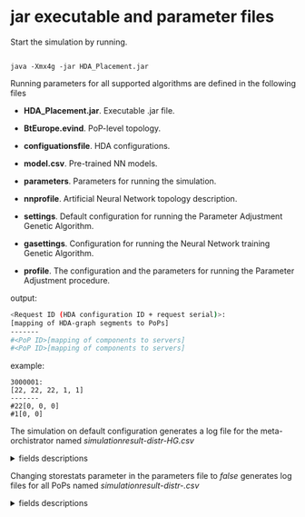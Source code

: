 # jar executable and parameter files

Start the simulation by running.

```console

java -Xmx4g -jar HDA_Placement.jar

```

Running parameters for all supported algorithms are defined in the following files

* **HDA_Placement.jar**. Executable .jar file.

* **BtEurope.evind**. PoP-level topology.

* **configuationsfile**. HDA configurations.

* **model.csv**. Pre-trained NN models.

* **parameters**. Parameters for running the simulation.

* **nnprofile**. Artificial Neural Network topology description.

* **settings**. Default configuration for running the Parameter Adjustment Genetic Algorithm.

* **gasettings**. Configuration for running the Neural Network training Genetic Algorithm.

* **profile**. The configuration and the parameters for running the Parameter Adjustment procedure.

output:

```bash
<Request ID (HDA configuration ID + request serial)>:
[mapping of HDA-graph segments to PoPs]
-------
#<PoP ID>[mapping of components to servers]
#<PoP ID>[mapping of components to servers]
```

example:

```shell
3000001:
[22, 22, 22, 1, 1]
-------
#22[0, 0, 0]
#1[0, 0]
```

The simulation on default configuration generates a log file for the meta-orchistrator named *simulationresult-distr-HG.csv*

<details>
<summary>fields descriptions</summary>

1.Request serial number

2.Hosted VNs

3.Used bandwidth

4.Available bandwidth

5.Used cpu

6.Used servers; servers that host some VN

7.Remaining cpu

8.Intra-rack traffic

9.Inter-rack traffic

10.Is last embedded rejected?

11.Acceptance ratio

12.Request revenue

13.Embedding cost

14.Cost/Revenue ratio

15.Remaining intra-rack bandwidth

16.Remaining inter-rack bandwidth

17.Request hop count

18.Request ID

</details>

Changing storestats parameter in the parameters file to *false* generates log files for all PoPs named *simulationresult-distr-<PoP ID>.csv*
<details>
<summary>fields descriptions</summary>

1.Request serial number

2.Hosted VNFs

3.Embedded Service Function Chains

4.Used bandwidth

5.Available bandwidth

6.Used cpu

7.Used servers; servers that host some VNF

8.Remaining cpu

9.Intra-rack traffic

10.Inter-rack traffic

11.Intra-server virtual traffic

12.Is last embedded rejected?

13.Acceptance ratio

14.Request revenue

15.Embedding cost

16.Cost/Revenue ratio

17.Used physical links; links with traffic

18.Size of VNF-graph

19.Remaining intra-rack bandwidth

20.Remaining outer-rack bandwidth

21.Request ID

</details>